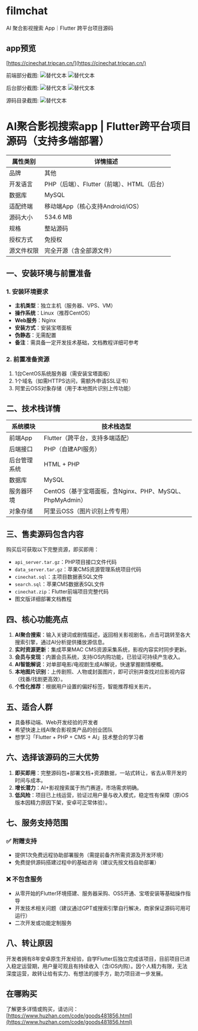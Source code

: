 # filmchat
 AI 聚合影视搜索 App｜Flutter 跨平台项目源码

## app预览
[https://cinechat.tripcan.cn/](https://cinechat.tripcan.cn/)

前端部分截图:
![替代文本](https://i.imgur.com/h4hkYYP.png "app截图1")
![替代文本](https://i.imgur.com/JO9bW3f.png "app截图2")

后台部分截图:
![替代文本](https://i.imgur.com/WXwsCz0.png "后台截图1")
![替代文本](https://i.imgur.com/P0Avdtw.png "后台截图2")

源码目录截图:
![替代文本](https://i.imgur.com/KzI6R5b.png "源码目录结构")

# AI聚合影视搜索app | Flutter跨平台项目源码（支持多端部署）

| 属性类别       | 详情描述                          |
|----------------|-----------------------------------|
| 品牌           | 其他                              |
| 开发语言       | PHP（后端）、Flutter（前端）、HTML（后台） |
| 数据库         | MySQL                             |
| 适配终端       | 移动端App（核心支持Android/iOS）  |
| 源码大小       | 534.6 MB                          |
| 规格           | 整站源码                          |
| 授权方式       | 免授权                            |
| 源文件权限     | 完全开源（含全部源文件）          |


## 一、安装环境与前置准备
### 1. 安装环境要求
- **主机类型**：独立主机（服务器、VPS、VM）  
- **操作系统**：Linux（推荐CentOS）  
- **Web服务**：Nginx  
- **安装方式**：安装宝塔面板
- **伪静态**：无需配置  
- **备注**：需具备一定开发技术基础，文档教程详细可参考  

### 2. 前置准备资源
1. 1台CentOS系统服务器（需安装宝塔面板）  
2. 1个域名（如需HTTPS访问，需额外申请SSL证书）  
3. 阿里云OSS对象存储（用于本地图片识别上传功能）  


## 二、技术栈详情
| 系统模块       | 技术栈选型                          |
|----------------|-----------------------------------|
| 前端App        | Flutter（跨平台，支持多端适配）    |
| 后端接口       | PHP（自建API服务）                 |
| 后台管理系统   | HTML + PHP                        |
| 数据库         | MySQL                             |
| 服务器环境     | CentOS（基于宝塔面板，含Nginx、PHP、MySQL、PhpMyAdmin） |
| 对象存储       | 阿里云OSS（图片识别上传专用）      |


## 三、售卖源码包含内容
购买后可获取以下完整资源，即买即用：
- `api_server.tar.gz`：PHP项目接口文件代码  
- `data_server.tar.gz`：苹果CMS资源管理系统项目代码  
- `cinechat.sql`：主项目数据表SQL文件  
- `search.sql`：苹果CMS数据表SQL文件  
- `cinechat.zip`：Flutter前端项目完整代码  
- 图文版详细部署文档教程  


## 四、核心功能亮点
1. **AI聚合搜索**：输入关键词或剧情描述，返回相关影视剧名，点击可跳转至各大搜索引擎，通过AI分析提供播放源信息。  
2. **实时资源更新**：集成苹果MAC CMS资源采集系统，影视内容实时同步更新。  
3. **会员与变现**：内置会员系统，支持iOS内购功能，已验证可持续产生收入。  
4. **AI智能解说**：对单部电影/电视剧生成AI解说，快速掌握剧情梗概。  
5. **本地图片识别**：上传剧照、人物或封面图片，即可识别并查找对应影视内容（找番/找剧更高效）。  
6. **个性化推荐**：根据用户设置的偏好标签，智能推荐相关影片。  


## 五、适合人群
- 具备移动端、Web开发经验的开发者  
- 希望快速上线AI聚合影视类产品的创业团队  
- 想学习「Flutter + PHP + CMS + AI」技术整合的学习者  


## 六、选择该源码的三大优势
1. **即买即用**：完整源码包+部署文档+资源数据，一站式转让，省去从零开发的时间与成本。  
2. **增长潜力**：AI+影视搜索属于热门赛道，市场需求明确。  
3. **低风险**：项目已上线运营，验证过用户量与收入模式，稳定性有保障（原iOS版本因精力原因下架，安卓可正常体验）。  


## 七、服务支持范围
### ✅ 附赠支持
- 提供1次免费远程协助部署服务（需提前备齐所需资源及开发环境）  
- 免费提供源码搭建过程中的基础咨询（建议先按文档自助部署）  

### ❌ 不包含服务
- 从零开始的Flutter环境搭建、服务器采购、OSS开通、宝塔安装等基础操作指导  
- 开发技术相关问题（建议通过GPT或搜索引擎自行解决，商家保证源码可用可运行）  
- 二次开发或功能定制服务  


## 八、转让原因
开发者拥有8年安卓原生开发经验，自学Flutter后独立完成该项目，目前项目已进入稳定运营期，用户量可观且有持续收入（含iOS内购）。因个人精力有限，无法深度运营，故转让给有实力、有想法的接手方，助力项目进一步发展。


## 在哪购买
了解更多详情或购买，请访问：[https://www.huzhan.com/code/goods481856.html](https://www.huzhan.com/code/goods481856.html)
